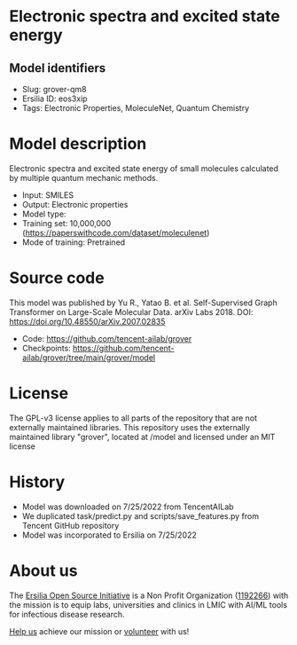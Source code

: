 # Electronic spectra and excited state energy
## Model identifiers
- Slug: grover-qm8
- Ersilia ID: eos3xip
- Tags: Electronic Properties, MoleculeNet, Quantum Chemistry

# Model description
Electronic spectra and excited state energy of small molecules calculated by multiple quantum mechanic methods.
- Input: SMILES
- Output: Electronic properties
- Model type: 
- Training set: 10,000,000 (https://paperswithcode.com/dataset/moleculenet)
- Mode of training: Pretrained

# Source code
This model was published by Yu R., Yatao B. et al. Self-Supervised Graph Transformer on Large-Scale Molecular Data. arXiv Labs 2018. DOI: https://doi.org/10.48550/arXiv.2007.02835

- Code: https://github.com/tencent-ailab/grover
- Checkpoints: https://github.com/tencent-ailab/grover/tree/main/grover/model

# License
The GPL-v3 license applies to all parts of the repository that are not externally maintained libraries. This repository uses the externally maintained library "grover", located at /model and licensed under an MIT license

# History 
- Model was downloaded on 7/25/2022 from TencentAILab
- We duplicated task/predict.py and scripts/save_features.py from Tencent GitHub repository
- Model was incorporated to Ersilia on 7/25/2022

# About us
The [Ersilia Open Source Initiative](https://ersilia.io) is a Non Profit Organization ([1192266](https://register-of-charities.charitycommission.gov.uk/charity-search/-/charity-details/5170657/full-print)) with the mission is to equip labs, universities and clinics in LMIC with AI/ML tools for infectious disease research.

[Help us](https://www.ersilia.io/donate) achieve our mission or [volunteer](https://www.ersilia.io/volunteer) with us!
